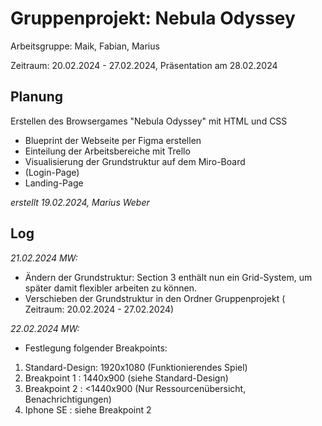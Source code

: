 # Gruppenprojekt: Nebula Odyssey

Arbeitsgruppe: Maik, Fabian, Marius

Zeitraum: 20.02.2024 - 27.02.2024, Präsentation am 28.02.2024

## Planung

Erstellen des Browsergames "Nebula Odyssey" mit HTML und CSS

- Blueprint der Webseite per Figma erstellen
- Einteilung der Arbeitsbereiche mit Trello
- Visualisierung der Grundstruktur auf dem Miro-Board
- (Login-Page)
- Landing-Page

_erstellt 19.02.2024, Marius Weber_

## Log

_21.02.2024 MW:_

- Ändern der Grundstruktur: Section 3 enthält nun ein Grid-System, um später damit flexibler arbeiten zu können.
- Verschieben der Grundstruktur in den Ordner Gruppenprojekt (
  Zeitraum: 20.02.2024 - 27.02.2024)

_22.02.2024 MW:_

- Festlegung folgender Breakpoints:

1. Standard-Design: 1920x1080 (Funktionierendes Spiel)
2. Breakpoint 1 : 1440x900 (siehe Standard-Design)
3. Breakpoint 2 : <1440x900 (Nur Ressourcenübersicht, Benachrichtigungen)
4. Iphone SE : siehe Breakpoint 2
